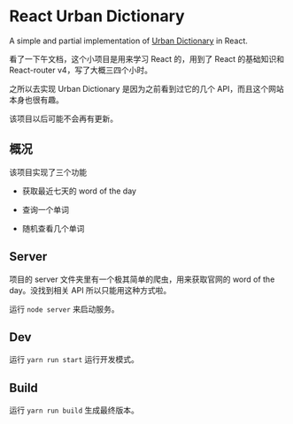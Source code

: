 # React Urban Dictionary

A simple and partial implementation of [Urban Dictionary](http://www.urbandictionary.com/) in React.

看了一下午文档，这个小项目是用来学习 React 的，用到了 React 的基础知识和 React-router v4，写了大概三四个小时。

之所以去实现 Urban Dictionary 是因为之前看到过它的几个 API，而且这个网站本身也很有趣。

该项目以后可能不会再有更新。

## 概况

该项目实现了三个功能

- 获取最近七天的 word of the day

- 查询一个单词

- 随机查看几个单词

## Server

项目的 server 文件夹里有一个极其简单的爬虫，用来获取官网的 word of the day。没找到相关 API 所以只能用这种方式啦。

运行 `node server` 来启动服务。

## Dev

运行 `yarn run start` 运行开发模式。

## Build

运行 `yarn run build` 生成最终版本。


